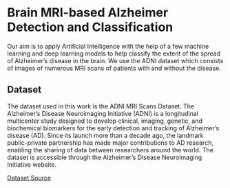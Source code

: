 
# Brain MRI-based Alzheimer Detection and Classification

Our aim is to apply Artificial Intelligence with the help of a few machine 
learning and deep learning models to help classify the extent of the spread of Alzheimer’s disease 
in the brain. We use the ADNI dataset which consists of images of numerous MRI scans of patients 
with and without the disease.


## Dataset

The dataset used in this work is the ADNI MRI Scans Dataset. The Alzheimer’s Disease Neuroimaging Initiative (ADNI) is a longitudinal multicenter study designed to develop clinical, imaging, genetic, and biochemical biomarkers for the early detection and tracking of Alzheimer’s disease (AD). Since its launch more than a decade ago, the landmark public-private partnership has made major contributions to AD research, enabling the sharing of data between researchers around the world.
The dataset is accessible through the  Alzheimer’s Disease Neuroimaging Initiative website.

[Dataset Source](https://adni.loni.usc.edu/data-samples/access-data/)

